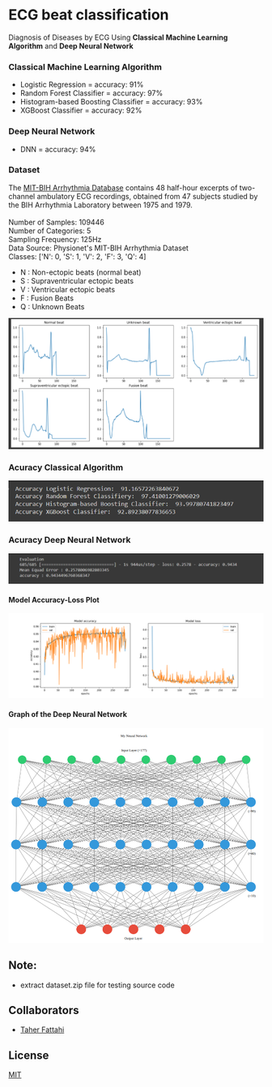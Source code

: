 # ECG beat classification
 Diagnosis of Diseases by ECG Using <b>Classical Machine Learning Algorithm</b> and <b>Deep Neural Network</b>

### Classical Machine Learning Algorithm
- Logistic Regression = accuracy: 91%
- Random Forest Classifier = accuracy: 97%
- Histogram-based Boosting Classifier = accuracy: 93%
- XGBoost Classifier = accuracy: 92%

### Deep Neural Network
-  DNN = accuracy: 94%

### Dataset
The [MIT-BIH Arrhythmia Database](https://physionet.org/content/mitdb/1.0.0/) contains 48 half-hour excerpts of two-channel ambulatory ECG recordings, obtained from 47 subjects studied by the BIH Arrhythmia Laboratory between 1975 and 1979.
<br>
<br>
Number of Samples: 109446
<br>
Number of Categories: 5
<br>
Sampling Frequency: 125Hz
<br>
Data Source: Physionet's MIT-BIH Arrhythmia Dataset
<br>
Classes: ['N': 0, 'S': 1, 'V': 2, 'F': 3, 'Q': 4]
- N : Non-ectopic beats (normal beat)
- S : Supraventricular ectopic beats
- V : Ventricular ectopic beats
- F : Fusion Beats
- Q : Unknown Beats

![Graph](https://github.com/maralmousavi/ECG-beat-classification/blob/master/images/all-category.png)

### Acuracy Classical Algorithm
![Graph](https://github.com/maralmousavi/ECG-beat-classification/blob/master/images/accuracy-classical-algorithm.png)

### Acuracy Deep Neural Network
![Graph](https://github.com/maralmousavi/ECG-beat-classification/blob/master/images/accuracy-dnn-algorithm.png)

#### Model Accuracy-Loss Plot
![Graph](https://github.com/maralmousavi/ECG-beat-classification/blob/master/images/model-accuracy-loss.png)

#### Graph of the Deep Neural Network
![Graph](https://github.com/maralmousavi/ECG-beat-classification/blob/master/images/graph-deep-neural-network.png)

## Note:
 - extract dataset.zip file for testing source code
 
## Collaborators
- [Taher Fattahi](https://www.github.com/taherfattahi)

## License
[MIT](https://choosealicense.com/licenses/mit/)
